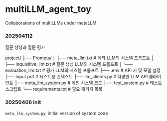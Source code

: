 # multiLLM_agent_toy
 Collaborations of multiLLMs under metaLLM  

### 202504112
질문 생성과 질문 평가

project/
  ├── Prompts/
  │   ├── meta_llm.txt           # 메타 LLM의 시스템 프롬프트
  │   ├── inquisitive_llm.txt    # 질문 생성 LLM의 시스템 프롬프트 
  │   └── evaluation_llm.txt     # 평가 LLM의 시스템 프롬프트
  ├── .env                       # API 키 및 모델 설정
  ├── input.pdf                  # 테스트용 컨텍스트
  ├── llm_clients.py             # 다양한 LLM API 클라이언트
  ├── meta_llm_system.py         # 메인 시스템 코드
  ├── test_system.py             # 테스트 스크립트
  └── requirements.txt           # 필요 패키지 목록

### 20250406 init  
`meta_llm_system.py`: initial version of system code